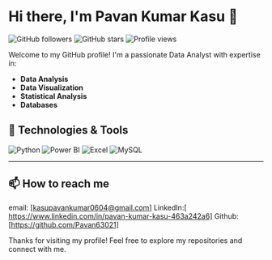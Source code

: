 # Hi there, I'm Pavan Kumar Kasu 👋

![GitHub followers](https://img.shields.io/github/followers/yourusername?label=Follow&style=social)
![GitHub stars](https://img.shields.io/github/stars/yourusername?affiliations=OWNER%2CCOLLABORATOR&style=social)
![Profile views](https://komarev.com/ghpvc/?username=yourusername&color=blue)

Welcome to my GitHub profile! I'm a passionate Data Analyst with expertise in:

- **Data Analysis**
- **Data Visualization**
- **Statistical Analysis**
- **Databases**



## 🔧 Technologies & Tools

![Python](https://img.shields.io/badge/-Python-3776AB?style=for-the-badge&logo=python&logoColor=white)
![Power BI](https://img.shields.io/badge/-PowerBI-F2C811?style=for-the-badge&logo=power-bi&logoColor=black)
![Excel](https://img.shields.io/badge/-Excel-217346?style=for-the-badge&logo=microsoft-excel&logoColor=white)
![MySQL](https://img.shields.io/badge/-MySQL-4479A1?style=for-the-badge&logo=mysql&logoColor=white)


---



## 📫 How to reach me

email: [kasupavankumar0604@gmail.com]
LinkedIn:[ https://www.linkedin.com/in/pavan-kumar-kasu-463a242a6]
Github: [https://github.com/Pavan63021]



Thanks for visiting my profile! Feel free to explore my repositories and connect with me.

